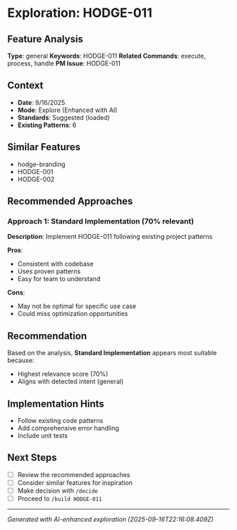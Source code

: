 # Exploration: HODGE-011

## Feature Analysis
**Type**: general
**Keywords**: HODGE-011
**Related Commands**: execute, process, handle
**PM Issue**: HODGE-011

## Context
- **Date**: 9/16/2025
- **Mode**: Explore (Enhanced with AI)
- **Standards**: Suggested (loaded)
- **Existing Patterns**: 6


## Similar Features
- hodge-branding
- HODGE-001
- HODGE-002




## Recommended Approaches


### Approach 1: Standard Implementation (70% relevant)
**Description**: Implement HODGE-011 following existing project patterns

**Pros**:
- Consistent with codebase
- Uses proven patterns
- Easy for team to understand

**Cons**:
- May not be optimal for specific use case
- Could miss optimization opportunities


## Recommendation
Based on the analysis, **Standard Implementation** appears most suitable because:
- Highest relevance score (70%)
- Aligns with detected intent (general)


## Implementation Hints
- Follow existing code patterns
- Add comprehensive error handling
- Include unit tests

## Next Steps
- [ ] Review the recommended approaches
- [ ] Consider similar features for inspiration
- [ ] Make decision with `/decide`
- [ ] Proceed to `/build HODGE-011`

---
*Generated with AI-enhanced exploration (2025-09-16T22:16:08.409Z)*
